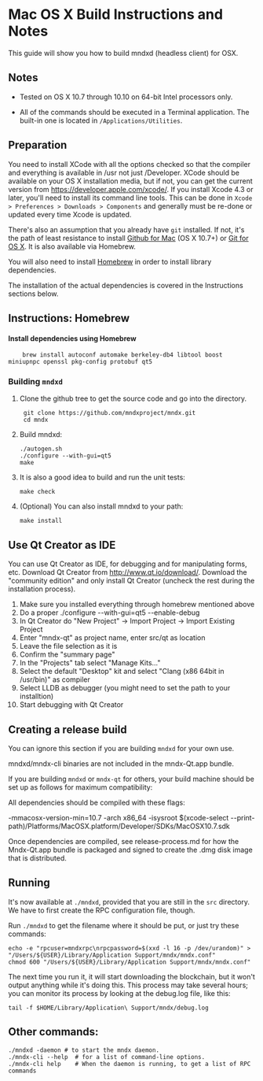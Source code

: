 Mac OS X Build Instructions and Notes
====================================
This guide will show you how to build mndxd (headless client) for OSX.

Notes
-----

* Tested on OS X 10.7 through 10.10 on 64-bit Intel processors only.

* All of the commands should be executed in a Terminal application. The
built-in one is located in `/Applications/Utilities`.

Preparation
-----------

You need to install XCode with all the options checked so that the compiler
and everything is available in /usr not just /Developer. XCode should be
available on your OS X installation media, but if not, you can get the
current version from https://developer.apple.com/xcode/. If you install
Xcode 4.3 or later, you'll need to install its command line tools. This can
be done in `Xcode > Preferences > Downloads > Components` and generally must
be re-done or updated every time Xcode is updated.

There's also an assumption that you already have `git` installed. If
not, it's the path of least resistance to install [Github for Mac](https://mac.github.com/)
(OS X 10.7+) or
[Git for OS X](https://code.google.com/p/git-osx-installer/). It is also
available via Homebrew.

You will also need to install [Homebrew](http://brew.sh) in order to install library
dependencies.

The installation of the actual dependencies is covered in the Instructions
sections below.

Instructions: Homebrew
----------------------

#### Install dependencies using Homebrew

        brew install autoconf automake berkeley-db4 libtool boost miniupnpc openssl pkg-config protobuf qt5

### Building `mndxd`

1. Clone the github tree to get the source code and go into the directory.

        git clone https://github.com/mndxproject/mndx.git
        cd mndx

2.  Build mndxd:

        ./autogen.sh
        ./configure --with-gui=qt5
        make

3.  It is also a good idea to build and run the unit tests:

        make check

4.  (Optional) You can also install mndxd to your path:

        make install

Use Qt Creator as IDE
------------------------
You can use Qt Creator as IDE, for debugging and for manipulating forms, etc.
Download Qt Creator from http://www.qt.io/download/. Download the "community edition" and only install Qt Creator (uncheck the rest during the installation process).

1. Make sure you installed everything through homebrew mentioned above
2. Do a proper ./configure --with-gui=qt5 --enable-debug
3. In Qt Creator do "New Project" -> Import Project -> Import Existing Project
4. Enter "mndx-qt" as project name, enter src/qt as location
5. Leave the file selection as it is
6. Confirm the "summary page"
7. In the "Projects" tab select "Manage Kits..."
8. Select the default "Desktop" kit and select "Clang (x86 64bit in /usr/bin)" as compiler
9. Select LLDB as debugger (you might need to set the path to your installtion)
10. Start debugging with Qt Creator

Creating a release build
------------------------
You can ignore this section if you are building `mndxd` for your own use.

mndxd/mndx-cli binaries are not included in the mndx-Qt.app bundle.

If you are building `mndxd` or `mndx-qt` for others, your build machine should be set up
as follows for maximum compatibility:

All dependencies should be compiled with these flags:

 -mmacosx-version-min=10.7
 -arch x86_64
 -isysroot $(xcode-select --print-path)/Platforms/MacOSX.platform/Developer/SDKs/MacOSX10.7.sdk

Once dependencies are compiled, see release-process.md for how the Mndx-Qt.app
bundle is packaged and signed to create the .dmg disk image that is distributed.

Running
-------

It's now available at `./mndxd`, provided that you are still in the `src`
directory. We have to first create the RPC configuration file, though.

Run `./mndxd` to get the filename where it should be put, or just try these
commands:

    echo -e "rpcuser=mndxrpc\nrpcpassword=$(xxd -l 16 -p /dev/urandom)" > "/Users/${USER}/Library/Application Support/mndx/mndx.conf"
    chmod 600 "/Users/${USER}/Library/Application Support/mndx/mndx.conf"

The next time you run it, it will start downloading the blockchain, but it won't
output anything while it's doing this. This process may take several hours;
you can monitor its process by looking at the debug.log file, like this:

    tail -f $HOME/Library/Application\ Support/mndx/debug.log

Other commands:
-------

    ./mndxd -daemon # to start the mndx daemon.
    ./mndx-cli --help  # for a list of command-line options.
    ./mndx-cli help    # When the daemon is running, to get a list of RPC commands
